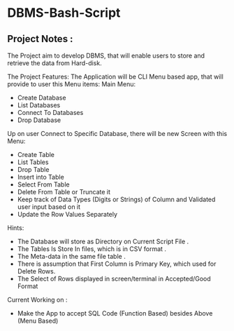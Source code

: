 # DBMS-Bash-Script

## Project Notes : 

The Project aim to develop DBMS, that will enable users to store and retrieve the data from Hard-disk.

The Project Features:
The Application will be CLI Menu based app, that will provide to user this Menu items:
Main Menu:
- Create Database
- List Databases
- Connect To Databases
- Drop Database

Up on user Connect to Specific Database, there will be new Screen with this Menu:
- Create Table 
- List Tables
- Drop Table
- Insert into Table
- Select From Table
- Delete From Table or Truncate it 
- Keep track of Data Types (Digits or Strings) of Column and Validated user input based on it
- Update the Row Values Separately   

Hints:
- The Database will store as Directory on Current Script File .
- The Tables Is Store In files, which is in CSV format .
- The Meta-data in the same file table .
- There is assumption that First Column is Primary Key, which used for Delete Rows.
- The Select of Rows displayed in screen/terminal in Accepted/Good Format


Current Working on :
- Make the App to accept SQL Code (Function Based) besides Above (Menu Based) 
